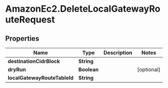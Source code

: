 # AmazonEc2.DeleteLocalGatewayRouteRequest

## Properties

Name | Type | Description | Notes
------------ | ------------- | ------------- | -------------
**destinationCidrBlock** | **String** |  | 
**dryRun** | **Boolean** |  | [optional] 
**localGatewayRouteTableId** | **String** |  | 


